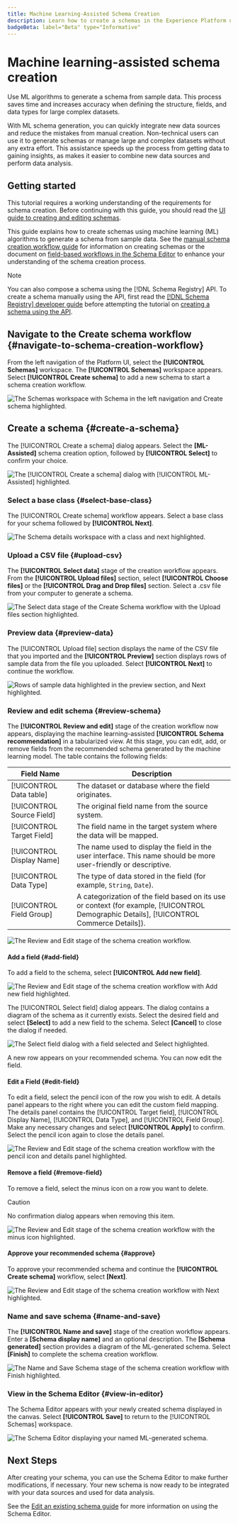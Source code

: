 ```yaml
---
title: Machine Learning-Assisted Schema Creation
description: Learn how to create a schemas in the Experience Platform user interface.
badgeBeta: label="Beta" type="Informative"
---
```

# Machine learning-assisted schema creation

Use ML algorithms to generate a schema from sample data. This process saves time and increases accuracy when defining the structure, fields, and data types for large complex datasets.

With ML schema generation, you can quickly integrate new data sources and reduce the mistakes from manual creation. Non-technical users can use it to generate schemas or manage large and complex datasets without any extra effort. This assistance speeds up the process from getting data to gaining insights, as makes it easier to combine new data sources and perform data analysis.

## Getting started

This tutorial requires a working understanding of the requirements for schema creation. Before continuing with this guide, you should read the [UI guide to creating and editing schemas](./resources/schemas.md). 

This guide explains how to create schemas using machine learning (ML) algorithms to generate a schema from sample data. See the [manual schema creation workflow guide](https://experienceleague.adobe.com/en/docs/experience-platform/xdm/ui/resources/schemas#add-field-groups) for information on creating schemas or the document on [field-based workflows in the Schema Editor](https://experienceleague.adobe.com/en/docs/experience-platform/xdm/ui/field-based-workflows) to enhance your understanding of the schema creation process.

>[!NOTE]
>
>You can also compose a schema using the [!DNL Schema Registry] API. To create a schema manually using the API, first read the [[!DNL Schema Registry] developer guide](../api/getting-started.md) before attempting the tutorial on [creating a schema using the API](../tutorials/create-schema-api.md).

## Navigate to the Create schema workflow {#navigate-to-schema-creation-workflow}

From the left navigation of the Platform UI, select the **[!UICONTROL Schemas]** workspace. The **[!UICONTROL Schemas]** workspace appears. Select **[!UICONTROL Create schema]** to add a new schema to start a schema creation workflow.

![The Schemas workspace with Schema in the left navigation and Create schema highlighted.](../images/ui/ml-schema-creation/schemas-workspace-create-schema.png)

## Create a schema {#create-a-schema}

The [!UICONTROL Create a schema] dialog appears. Select the **[ML-Assisted]** schema creation option, followed by **[!UICONTROL Select]** to confirm your choice.

![The [!UICONTROL Create a schema] dialog with [!UICONTROL ML- Assisted] highlighted.](../images/ui/ml-schema-creation/use-sample-csv.png)

### Select a base class {#select-base-class}

The [!UICONTROL Create schema] workflow appears. Select a base class for your schema followed by **[!UICONTROL Next]**.

![The Schema details workspace with a class and next highlighted.](../images/ui/ml-schema-creation/select-base-class.png)

### Upload a CSV file {#upload-csv}

The **[!UICONTROL Select data]** stage of the creation workflow appears. From the **[!UICONTROL Upload files]** section, select **[!UICONTROL Choose files]** or the **[!UICONTROL Drag and Drop files]** section. Select a .csv file from your computer to generate a schema.

![The Select data stage of the Create Schema workflow with the Upload files section highlighted.](../images/ui/ml-schema-creation/upload-files.png)

### Preview data {#preview-data}

The [!UICONTROL Upload file] section displays the name of the CSV file that you imported and the **[!UICONTROL Preview]** section displays rows of sample data from the file you uploaded. Select **[!UICONTROL Next]** to continue the workflow.

![Rows of sample data highlighted in the preview section, and Next highlighted.](../images/ui/ml-schema-creation/preview-data.png)

### Review and edit schema {#review-schema}

The **[!UICONTROL Review and edit]** stage of the creation workflow now appears, displaying the machine learning-assisted **[!UICONTROL Schema recommendation]** in a tabularized view. At this stage, you can edit, add, or remove fields from the recommended schema generated by the machine learning model. The table contains the following fields:

| Field Name       | Description  |
|------------------|---------------------------------------------------------|
| [!UICONTROL Data table]       | The dataset or database where the field originates. |
| [!UICONTROL Source Field]     | The original field name from the source system.      |
| [!UICONTROL Target Field]     | The field name in the target system where the data will be mapped.   |
| [!UICONTROL Display Name]     | The name used to display the field in the user interface. This name should be more user-friendly or descriptive.  |
| [!UICONTROL Data Type]        | The type of data stored in the field (for example, `String`, `Date`). |
| [!UICONTROL Field Group]      | A categorization of the field based on its use or context (for example, [!UICONTROL Demographic Details], [!UICONTROL Commerce Details]).  |

![The Review and Edit stage of the schema creation workflow.](../images/ui/ml-schema-creation/schema-recommendation.png)

#### Add a field {#add-field}

To add a field to the schema, select **[!UICONTROL Add new field]**. 

![The Review and Edit stage of the schema creation workflow with Add new field highlighted.](../images/ui/ml-schema-creation/add-new-field.png)

The [!UICONTROL Select field] dialog appears. The dialog contains a diagram of the schema as it currently exists. Select the desired field and select **[Select]** to add a new field to the schema. Select **[Cancel]** to close the dialog if needed.

![The Select field dialog with a field selected and Select highlighted.](../images/ui/ml-schema-creation/select-field-dialog.png)

A new row appears on your recommended schema. You can now edit the field.

#### Edit a Field {#edit-field}
   
To edit a field, select the pencil icon of the row you wish to edit. A details panel appears to the right where you can edit the custom field mapping. The details panel contains the [!UICONTROL Target field], [!UICONTROL Display Name], [!UICONTROL Data Type], and [!UICONTROL Field Group]. Make any necessary changes and select **[!UICONTROL Apply]** to confirm. Select the pencil icon again to close the details panel.

![The Review and Edit stage of the schema creation workflow with the pencil icon and details panel highlighted.](../images/ui/ml-schema-creation/edit-field.png)

#### Remove a field {#remove-field}

To remove a field, select the minus icon on a row you want to delete. 

>[!CAUTION]
>
>No confirmation dialog appears when removing this item.

![The Review and Edit stage of the schema creation workflow with the minus icon highlighted.](../images/ui/ml-schema-creation/remove-field.png)

#### Approve your recommended schema {#approve}

To approve your recommended schema and continue the **[!UICONTROL Create schema]** workflow, select **[Next]**.

![The Review and Edit stage of the schema creation workflow with Next highlighted.](../images/ui/ml-schema-creation/next.png)

### Name and save schema {#name-and-save}

The **[!UICONTROL Name and save]** stage of the creation workflow appears. Enter a **[Schema display name]** and an optional description. The **[Schema generated]** section provides a diagram of the ML-generated schema. Select **[Finish]** to complete the schema creation workflow.

![The Name and Save Schema stage of the schema creation workflow with Finish highlighted.](../images/ui/ml-schema-creation/name-and-save.png)

### View in the Schema Editor {#view-in-editor}

The Schema Editor appears with your newly created schema displayed in the canvas. Select **[!UICONTROL Save]** to return to the [!UICONTROL Schemas] workspace.

![The Schema Editor displaying your named ML-generated schema.](../images/ui/ml-schema-creation/schema-editor.png)

## Next Steps

After creating your schema, you can use the Schema Editor to make further modifications, if necessary. Your new schema is now ready to be integrated with your data sources and used for data analysis.

See the [Edit an existing schema guide](https://experienceleague.adobe.com/en/docs/experience-platform/xdm/ui/resources/schemas#edit) for more information on using the Schema Editor.
